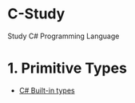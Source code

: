 # C-Study
Study C# Programming Language

# 1. Primitive Types

  - [C# Built-in types](https://docs.microsoft.com/en-us/dotnet/csharp/language-reference/builtin-types/built-in-types)
